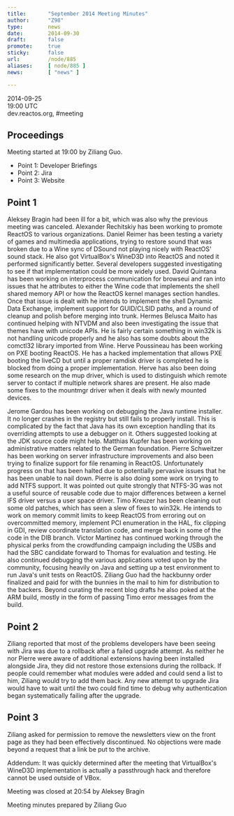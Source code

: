 ```yaml
---
title:       "September 2014 Meeting Minutes"
author:      "Z98"
type:        news
date:        2014-09-30
draft:       false
promote:     true
sticky:      false
url:         /node/885
aliases:     [ node/885 ]
news:        [ "news" ]

---
```


<p>2014-09-25<br />
	19:00 UTC<br />
	dev.reactos.org, #meeting</p>
<h2>Proceedings</h2>
<p>Meeting started at 19:00 by Ziliang Guo.</p>
<ul>
	<li>Point 1: Developer Briefings</li>
	<li>Point 2: Jira</li>
	<li>Point 3: Website</li>
</ul>
<h2>Point 1</h2>
<p>Aleksey Bragin had been ill for a bit, which was also why the previous meeting was canceled. Alexander Rechitskiy has been working to promote ReactOS to various organizations. Daniel Reimer has been testing a variety of games and multimedia applications, trying to restore sound that was broken due to a Wine sync of DSound not playing nicely with ReactOS' sound stack. He also got VirtualBox's WineD3D into ReactOS and noted it performed significantly better. Several developers suggested investigating to see if that implementation could be more widely used. David Quintana has been working on interprocess communication for browseui and ran into issues that he attributes to either the Wine code that implements the shell shared memory API or how the ReactOS kernel manages section handles. Once that issue is dealt with he intends to implement the shell Dynamic Data Exchange, implement support for GUID/CLSID paths, and a round of cleanup and polish before merging into trunk. Hermes Belusca Maito has continued helping with NTVDM and also been investigating the issue that themes have with unicode APIs. He is fairly certain something in win32k is not handling unicode properly and he also has some doubts about the comctl32 library imported from Wine. Herve Poussineau has been working on PXE booting ReactOS. He has a hacked implementation that allows PXE booting the liveCD but until a proper ramdisk driver is completed he is blocked from doing a proper implementation. Herve has also been doing some research on the mup driver, which is used to distinguish which remote server to contact if multiple network shares are present. He also made some fixes to the mountmgr driver when it deals with newly mounted devices.</p>
<p>Jerome Gardou has been working on debugging the Java runtime installer. It no longer crashes in the registry but still fails to properly install. This is complicated by the fact that Java has its own exception handling that its overriding attempts to use a debugger on it. Others suggested looking at the JDK source code might help. Matthias Kupfer has been working on administrative matters related to the German foundation. Pierre Schweitzer has been working on server infrastructure improvements and also been trying to finalize support for file renaming in ReactOS. Unfortunately progress on that has been halted due to potentially pervasive issues that he has been unable to nail down. Pierre is also doing some work on trying to add NTFS support. It was pointed out quite strongly that NTFS-3G was not a useful source of reusable code due to major differences between a kernel IFS driver versus a user space driver. Timo Kreuzer has been cleaning out some old patches, which has seen a slew of fixes to win32k. He intends to work on memory commit limits to keep ReactOS from erroring out on overcommitted memory, implement PCI enumeration in the HAL, fix clipping in GDI, review coordinate translation code, and merge back in some of the code in the DIB branch. Victor Martinez has continued working through the physical perks from the crowdfunding campaign including the USBs and had the SBC candidate forward to Thomas for evaluation and testing. He also continued debugging the various applications voted upon by the community, focusing heavily on Java and setting up a test environment to run Java's unit tests on ReactOS. Ziliang Guo had the hackbunny order finalized and paid for with the bunnies in the mail to him for distribution to the backers. Beyond curating the recent blog drafts he also poked at the ARM build, mostly in the form of passing Timo error messages from the build.</p>
<h2>Point 2</h2>
<p>Ziliang reported that most of the problems developers have been seeing with Jira was due to a rollback after a failed upgrade attempt. As neither he nor Pierre were aware of additional extensions having been installed alongside Jira, they did not restore those extensions during the rollback. If people could remember what modules were added and could send a list to him, Ziliang would try to add them back. Any new attempt to upgrade Jira would have to wait until the two could find time to debug why authentication began systematically failing after the upgrade.</p>
<h2>Point 3</h2>
<p>Ziliang asked for permission to remove the newsletters view on the front page as they had been effectively discontinued. No objections were made beyond a request that a link be put to the archive.</p>
<p>Addendum: It was quickly determined after the meeting that VirtualBox's WineD3D implementation is actually a passthrough hack and therefore cannot be used outside of VBox.</p>
<p>Meeting was closed at 20:54 by Aleksey Bragin</p>
<p>Meeting minutes prepared by Ziliang Guo</p>

